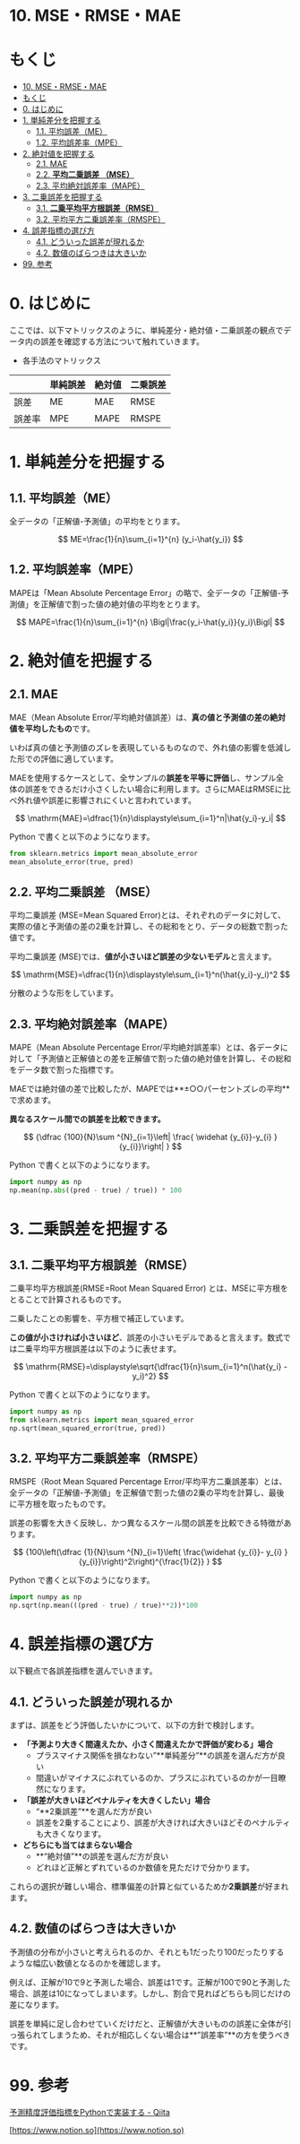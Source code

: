 # 10. MSE・RMSE・MAE

# もくじ
- [10. MSE・RMSE・MAE](#10-msermsemae)
- [もくじ](#もくじ)
- [0. はじめに](#0-はじめに)
- [1. 単純差分を把握する](#1-単純差分を把握する)
  - [1.1. 平均誤差（ME）](#11-平均誤差me)
  - [1.2. 平均誤差率（MPE）](#12-平均誤差率mpe)
- [2. 絶対値を把握する](#2-絶対値を把握する)
  - [2.1. MAE](#21-mae)
  - [2.2. ****平均二乗誤差 （MSE）****](#22-平均二乗誤差-mse)
  - [2.3. 平均絶対誤差率（MAPE）](#23-平均絶対誤差率mape)
- [3. 二乗誤差を把握する](#3-二乗誤差を把握する)
  - [3.1. ****二乗平均平方根誤差（RMSE）****](#31-二乗平均平方根誤差rmse)
  - [3.2. 平均平方二乗誤差率（RMSPE）](#32-平均平方二乗誤差率rmspe)
- [4. 誤差指標の選び方](#4-誤差指標の選び方)
  - [4.1. どういった誤差が現れるか](#41-どういった誤差が現れるか)
  - [4.2. 数値のばらつきは大きいか](#42-数値のばらつきは大きいか)
- [99. 参考](#99-参考)

# 0. はじめに

ここでは、以下マトリックスのように、単純差分・絶対値・二乗誤差の観点でデータ内の誤差を確認する方法について触れていきます。

- 各手法のマトリックス

|  | 単純誤差 | 絶対値 | 二乗誤差 |
| --- | --- | --- | --- |
| 誤差 | ME | MAE | RMSE |
| 誤差率 | MPE | MAPE | RMSPE |

# 1. 単純差分を把握する

## 1.1. 平均誤差（ME）

全データの「正解値-予測値」の平均をとります。

$$
ME=\frac{1}{n}\sum_{i=1}^{n} (y_i-\hat{y_i})
$$

## 1.2. 平均誤差率（MPE）

MAPEは「Mean Absolute Percentage Error」の略で、全データの「正解値-予測値」を正解値で割った値の絶対値の平均をとります。

$$
MAPE=\frac{1}{n}\sum_{i=1}^{n} \Bigl|\frac{y_i-\hat{y_i}}{y_i}\Bigl|
$$

# 2. 絶対値を把握する

## 2.1. MAE

MAE（Mean Absolute Error/平均絶対値誤差）は、**真の値と予測値の差の絶対値を平均したもの**です。

いわば真の値と予測値のズレを表現しているものなので、外れ値の影響を低減した形での評価に適しています。

MAEを使用するケースとして、全サンプルの**誤差を平等に評価**し、サンプル全体の誤差をできるだけ小さくしたい場合に利用します。さらにMAEはRMSEに比べ外れ値や誤差に影響されにくいと言われています。

$$
\mathrm{MAE}=\dfrac{1}{n}\displaystyle\sum_{i=1}^n|\hat{y_i}-y_i|
$$

Python で書くと以下のようになります。

```python
from sklearn.metrics import mean_absolute_error
mean_absolute_error(true, pred)
```

## 2.2. ****平均二乗誤差 （MSE）****

平均二乗誤差 (MSE=Mean Squared Error)とは、それぞれのデータに対して、実際の値と予測値の差の2乗を計算し、その総和をとり、データの総数で割った値です。

平均二乗誤差 (MSE)では、**値が小さいほど誤差の少ないモデル**と言えます。

$$
\mathrm{MSE}=\dfrac{1}{n}\displaystyle\sum_{i=1}^n(\hat{y_i}-y_i)^2
$$

分散のような形をしています。

## 2.3. 平均絶対誤差率（MAPE）

MAPE（Mean Absolute Percentage Error/平均絶対誤差率）とは、各データに対して「予測値と正解値との差を正解値で割った値の絶対値を計算し、その総和をデータ数で割った指標です。

MAEでは絶対値の差で比較したが、MAPEでは**±○○パーセントズレの平均**で求めます。

**異なるスケール間での誤差を比較できます。**

$$
{\dfrac {100}{N}\sum ^{N}_{i=1}\left| \frac{ \widehat {y_{i}}-y_{i} }{y_{i}}\right|
}
$$

Python で書くと以下のようになります。

```python
import numpy as np
np.mean(np.abs((pred - true) / true)) * 100
```

# 3. 二乗誤差を把握する

## 3.1. ****二乗平均平方根誤差（RMSE）****

二乗平均平方根誤差(RMSE=Root Mean Squared Error) とは、MSEに平方根をとることで計算されるものです。

二乗したことの影響を、平方根で補正しています。

**この値が小さければ小さいほど**、誤差の小さいモデルであると言えます。数式では二乗平均平方根誤差は以下のように表せます。

$$
\mathrm{RMSE}=\displaystyle\sqrt{\dfrac{1}{n}\sum_{i=1}^n(\hat{y_i}
-y_i)^2}
$$

Python で書くと以下のようになります。

```python
import numpy as np
from sklearn.metrics import mean_squared_error
np.sqrt(mean_squared_error(true, pred))
```

## 3.2. 平均平方二乗誤差率（RMSPE）

RMSPE（Root Mean Squared Percentage Error/平均平方二乗誤差率）とは、全データの「正解値-予測値」を正解値で割った値の2乗の平均を計算し、最後に平方根を取ったものです。

誤差の影響を大きく反映し、かつ異なるスケール間の誤差を比較できる特徴があります。

$$
{100\left(\dfrac {1}{N}\sum ^{N}_{i=1}\left( \frac{\widehat {y_{i}}- y_{i} }{y_{i}}\right)^2\right)^{\frac{1}{2}} 
}
$$

Python で書くと以下のようになります。

```python
import numpy as np
np.sqrt(np.mean(((pred - true) / true)**2))*100
```

# 4. 誤差指標の選び方

以下観点で各誤差指標を選んでいきます。

## 4.1. どういった誤差が現れるか

まずは、誤差をどう評価したいかについて、以下の方針で検討します。

- **「予測より大きく間違えたか、小さく間違えたかで評価が変わる」場合**
    - プラスマイナス関係を損なわない”**単純差分”**の誤差を選んだ方が良い
    - 間違いがマイナスにぶれているのか、プラスにぶれているのかが一目瞭然になります。
- **「誤差が大きいほどペナルティを大きくしたい」場合**
    - “**2乗誤差”**を選んだ方が良い
    - 誤差を2乗することにより、誤差が大きければ大きいほどそのペナルティも大きくなります。
- **どちらにも当てはまらない場合**
    - **“絶対値”**の誤差を選んだ方が良い
    - どれほど正解とずれているのか数値を見ただけで分かります。

これらの選択が難しい場合、標準偏差の計算と似ているためか**2乗誤差**が好まれます。

## 4.2. 数値のばらつきは大きいか

予測値の分布が小さいと考えられるのか、それとも1だったり100だったりするような幅広い数値となるのかを確認します。

例えば、正解が10で9と予測した場合、誤差は1です。正解が100で90と予測した場合、誤差は10になってしまいます。しかし、割合で見ればどちらも同じだけの差になります。

誤差を単純に足し合わせていくだけだと、正解値が大きいものの誤差に全体が引っ張られてしまうため、それが相応しくない場合は**”誤差率”**の方を使うべきです。

# 99. 参考

[予測精度評価指標をPythonで実装する - Qiita](https://qiita.com/23tk/items/2dbb930242eddcbb75fb)

[https://www.notion.so](https://www.notion.so)